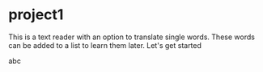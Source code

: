 # project1
This is a text reader with an option to translate single words. These words can be added to a list to learn them later.
Let's get started

abc
